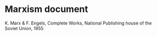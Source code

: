# Marxism document
K. Marx & F. Engels, Complete Works, National Publishing house of the Soviet Union, 1955
